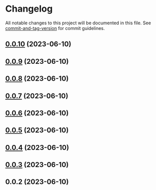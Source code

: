 # Changelog

All notable changes to this project will be documented in this file. See [commit-and-tag-version](https://github.com/absolute-version/commit-and-tag-version) for commit guidelines.

## [0.0.10](https://github.com/brakmic/kc-admin-client/compare/v0.0.9...v0.0.10) (2023-06-10)

## [0.0.9](https://github.com/brakmic/kc-admin-client/compare/v0.0.8...v0.0.9) (2023-06-10)

## [0.0.8](https://github.com/brakmic/kc-admin-client/compare/v0.0.7...v0.0.8) (2023-06-10)

## [0.0.7](https://github.com/brakmic/kc-admin-client/compare/v0.0.6...v0.0.7) (2023-06-10)

## [0.0.6](https://github.com/brakmic/kc-admin-client/compare/v0.0.5...v0.0.6) (2023-06-10)

## [0.0.5](https://github.com/brakmic/kc-admin-client/compare/v0.0.4...v0.0.5) (2023-06-10)

## [0.0.4](https://github.com/brakmic/kc-admin-client/compare/v0.0.3...v0.0.4) (2023-06-10)

## [0.0.3](https://github.com/brakmic/kc-admin-client/compare/v0.0.2...v0.0.3) (2023-06-10)

## 0.0.2 (2023-06-10)
